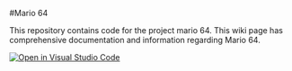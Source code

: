#Mario 64

This repository contains code for the project mario 64. This wiki page has comprehensive documentation and information regarding Mario 64.

[![Open in Visual Studio Code](https://classroom.github.com/assets/open-in-vscode-2e0aaae1b6195c2367325f4f02e2d04e9abb55f0b24a779b69b11b9e10269abc.svg)](https://classroom.github.com/online_ide?assignment_repo_id=16404020&assignment_repo_type=AssignmentRepo)
